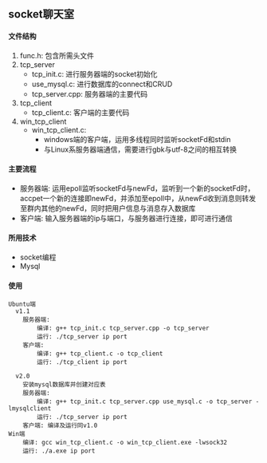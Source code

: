 ## socket聊天室
#### 文件结构	
1. func.h: 包含所需头文件
2. tcp_server
	- tcp_init.c: 进行服务器端的socket初始化
	- use_mysql.c: 进行数据库的connect和CRUD
	- tcp_server.cpp: 服务器端的主要代码
3. tcp_client
	- tcp_client.c: 客户端的主要代码
4. win_tcp_client
	- win_tcp_client.c: 
		- windows端的客户端，运用多线程同时监听socketFd和stdin
		- 与Linux系服务器端通信，需要进行gbk与utf-8之间的相互转换

#### 主要流程
- 服务器端: 运用epoll监听socketFd与newFd，监听到一个新的socketFd时，accpet一个新的连接即newFd，并添加至epoll中，从newFd收到消息则转发至群内其他的newFd，同时把用户信息与消息存入数据库
- 客户端: 输入服务器端的ip与端口，与服务器进行连接，即可进行通信

#### 所用技术
- socket编程
- Mysql

#### 使用
```shell
Ubuntu端
  v1.1
	服务器端:
		编译: g++ tcp_init.c tcp_server.cpp -o tcp_server
		运行: ./tcp_server ip port
	客户端:
		编译: g++ tcp_client.c -o tcp_client
		运行: ./tcp_client ip port

  v2.0
	安装mysql数据库并创建对应表
	服务器端:
		编译: g++ tcp_init.c tcp_server.cpp use_mysql.c -o tcp_server -lmysqlclient
		运行: ./tcp_server ip port
	客户端: 编译及运行同v1.0
Win端
	编译: gcc win_tcp_client.c -o win_tcp_client.exe -lwsock32
	运行: ./a.exe ip port
```

